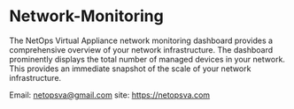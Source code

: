 # Network-Monitoring
The NetOps Virtual Appliance network monitoring dashboard provides a comprehensive overview of your network infrastructure. The dashboard prominently displays the total number of managed devices in your network. This provides an immediate snapshot of the scale of your network infrastructure.

Email: netopsva@gmail.com
site: https://netopsva.com
